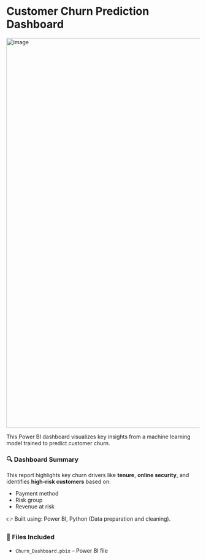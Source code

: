 # Customer Churn Prediction Dashboard

<img width="1180" height="1016" alt="image" src="https://github.com/user-attachments/assets/f1ab9345-1937-4853-ab3f-710592b34554" />


This Power BI dashboard visualizes key insights from a machine learning model trained to predict customer churn. 

### 🔍 Dashboard Summary
This report highlights key churn drivers like **tenure**, **online security**, and identifies **high-risk customers** based on:
- Payment method
- Risk group
- Revenue at risk

👉 Built using: Power BI, Python (Data preparation and cleaning).

### 📁 Files Included
- `Churn_Dashboard.pbix` – Power BI file



